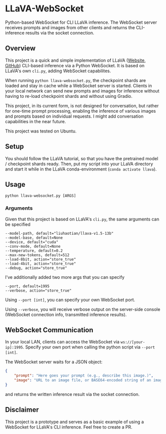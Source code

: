 # LLaVA-WebSocket
Python-based WebSocket for CLI LLaVA inference. The WebSocket server receives prompts and images from other clients and returns the CLI-inference results via the socket connection.

## Overview
This project is a quick and simple implementation of LLaVA ([Website](https://llava-vl.github.io/), [GitHub](https://github.com/haotian-liu/LLaVA)) CLI-based inference via a Python WebSocket. It is based on LLaVA's own `cli.py`, adding WebSocket capabilites.

When running `python llava-websocket.py`, the checkpoint shards are loaded and stay in cache while a WebSocket server is started. Clients in your local network can send new prompts and images for inference without having to re-load checkpoint shards and without using Gradio.

This project, in its current form, is not designed for conversation, but rather for one-time prompt processing, enabling the inference of various images and prompts based on individual requests. I might add conversation capabilities in the near future.

This project was tested on Ubuntu.

## Setup
You should follow the LLaVA tutorial, so that you have the pretrained model / checkpoint shards ready. Then, put my script into your LLaVA directory and start it while in the LLaVA conda-environment (`conda activate llava`).


## Usage 
```
python llava-websocket.py [ARGS]
```

### Arguments

Given that this project is based on LLaVA's `cli.py`, the same arguments can be specified
```
--model-path, default="liuhaotian/llava-v1.5-13b"
--model-base, default=None
--device, default="cuda"
--conv-mode, default=None
--temperature, default=0.2
--max-new-tokens, default=512
--load-8bit, action="store_true"
--load-4bit, action="store_true"
--debug, action="store_true"
```

I've additionally added two more args that you can specify
```
--port, default=1995
--verbose, action="store_true"
```
Using `--port [int]`, you can specify your own WebSocket port.

Using `--verbose`, you will receive verbose output on the server-side console (WebSocket connection info, transmitted inference results).

## WebSocket Communication
In your local LAN, clients can access the WebSocket via `ws://[your-ip]:1995`. Specify your own port when calling the python script via `--port [int]`.

The WebSocket server waits for a JSON object:

```json
{
    "prompt": "Here goes your prompt (e.g., describe this image.)",
    "image": "URL to an image file, or BASE64-encoded string of an image file"
}
```

and returns the written inference result via the socket connection.

## Disclaimer
This project is a prototype and serves as a basic example of using a WebSocket for LLaVA's CLI inference. Feel free to create a PR.

